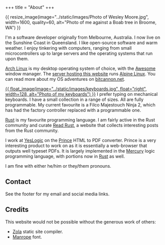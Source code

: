 +++
title = "About"
+++

{{ resize_image(image="../static/images/Photo of Wesley Moore.jpg", width=1600, quality=60, alt="Photo of me against a Boab tree in Broome, WA") }}

I'm a software developer originally from Melbourne, Australia. I now live on
the Sunshine Coast in Queensland. I like open-source software and warm weather.
I enjoy tinkering with computers, ranging from small microcontrollers up to
large servers and the operating systems that run upon them.

[Arch Linux] is my desktop operating system of choice, with the [Awesome] window
manager. The [server hosting this website][my server] runs [Alpine Linux]. You
can read more about my OS adventures on [bitcannon.net].

[{{ float_image(image="../static/images/keyboards.jpg", float="right", width=128, alt="Photo of my keyboards") }}](../images/keyboards.jpg)
I prefer typing on mechanical keyboards. I have a small collection in a range of
sizes. All are fully programmable. My current favourite is a Filco Majestouch
Ninja 2, which has had the factory controller replaced with a programmable one.

[Rust] is my favourite programming language. I am fairly active in the Rust
community and curate [Read Rust], a website that collects interesting posts
from the Rust community.

I work at [YesLogic] on the [Prince] HTML to PDF converter. Prince is a very
interesting product to work on as it is essentially a web-browser that outputs
well typeset PDFs. It is largely implemented in the [Mercury] logic programming
language, with portions now in [Rust] as well.

I am fine with either he/him or they/them pronouns.

[Alpine Linux]: https://alpinelinux.org/
[Arch Linux]: https://www.archlinux.org/
[Awesome]: https://awesomewm.org/
[bitcannon.net]: https://bitcannon.net/
[Mercury]: http://www.mercurylang.org/
[my desktop]: https://bitcannon.net/page/ryzen9-pc/
[my laptop]: https://bitcannon.net/post/huawei-matebook-x-pro-void-linux/
[my server]: https://www.wezm.net/technical/2019/02/alpine-linux-docker-infrastructure/
[Prince]: https://www.princexml.com/
[Read Rust]: https://readrust.net/
[Rust]: https://www.rust-lang.org/
[Void Linux]: https://voidlinux.org/
[YesLogic]: https://yeslogic.com/

## Contact

See the footer for my email and social media links.

## Credits

This website would not be possible without the generous work of others:

* [Zola](https://www.getzola.org/) static site compiler.
* [Manrope](https://manropefont.com/) font.
